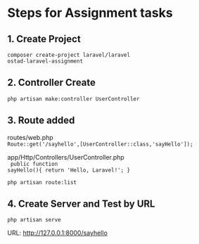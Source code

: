 # Steps for Assignment tasks

## 1. Create Project
<code>composer create-project laravel/laravel ostad-laravel-assignment</code>

## 2. Controller Create
<code>php artisan make:controller UserController</code>

## 3. Route added
routes/web.php<br/><code>Route::get('/sayhello',[UserController::class,'sayHello']);</code>

app/Http/Controllers/UserController.php<br/><code>
public function sayHello(){
        return 'Hello, Laravel!';
    }</code>

<code>php artisan route:list</code>

## 4. Create Server and Test by URL
<code>php artisan serve</code>

URL: http://127.0.0.1:8000/sayhello
